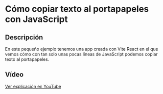 # Cómo copiar texto al portapapeles con JavaScript

## Descripción

En este pequeño ejemplo tenemos una app creada con Vite React en el que vemos cómo con tan solo unas pocas líneas de JavaScript podemos copiar texto al portapapeles.

## Vídeo

[Ver explicación en YouTube](https://youtu.be/WDeWovXqQF0)
